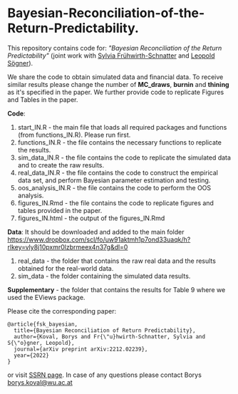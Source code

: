 # Bayesian-Reconciliation-of-the-Return-Predictability.

This repository contains code for: *"Bayesian Reconciliation of the Return Predictability"* (joint work with [Sylvia Frühwirth-Schnatter](https://statmath.wu.ac.at/~fruehwirth/) and [Leopold Sögner](https://myservice.ihs.ac.at/soegner/)).

We share the code to obtain simulated data and financial data. To receive similar results please change the number of **MC_draws**, **burnin** and **thining** as it's specified in the paper. We further provide code to replicate Figures and Tables in the paper.

**Code**:
1) start_IN.R - the main file that loads all required packages and functions (from functions_IN.R). Please run first.
2) functions_IN.R - the file contains the necessary functions to replicate the results.
3) sim_data_IN.R - the file contains the code to replicate the simulated data and to create the raw results.
4) real_data_IN.R - the file contains the code to construct the empirical data set, and perform Bayesian parameter estimation and testing.
5) oos_analysis_IN.R - the file contains the code to perform the OOS analysis.
6) figures_IN.Rmd - the file contains the code to replicate figures and tables provided in the paper.
7) figures_IN.html - the output of the figures_IN.Rmd

**Data**:
It should be downloaded and added to the main folder
https://www.dropbox.com/scl/fo/uw91aktmh1p7ond33uaqk/h?rlkey=vly8j10pxmr0lzbrmeex4n37g&dl=0
1) real_data - the folder that contains the raw real data and the results obtained for the real-world data.
2) sim_data - the folder containing the simulated data results.

**Supplementary** - the folder that contains the results for Table 9 where we used the EViews package.

Please cite the corresponding paper:
```
@article{fsk_bayesian,
  title={Bayesian Reconciliation of Return Predictability},
  author={Koval, Borys and Fr{\"u}hwirth-Schnatter, Sylvia and S{\"o}gner, Leopold},
  journal={arXiv preprint arXiv:2212.02239},
  year={2022}
}
```
or visit [SSRN page](https://papers.ssrn.com/sol3/papers.cfm?abstract_id=4288973). In case of any questions please contact Borys [borys.koval@wu.ac.at](mailto:borys.koval@wu.ac.at)

